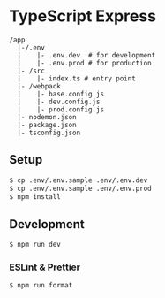 # TypeScript Express

```
/app
  |-/.env
  |    |- .env.dev  # for development
  |    |- .env.prod # for production
  |- /src
  |    |- index.ts # entry point
  |- /webpack
  |    |- base.config.js
  |    |- dev.config.js
  |    |- prod.config.js
  |- nodemon.json
  |- package.json
  |- tsconfig.json
```

## Setup

```sh
$ cp .env/.env.sample .env/.env.dev
$ cp .env/.env.sample .env/.env.prod
$ npm install
```

## Development

```sh
$ npm run dev
```

### ESLint & Prettier

```sh
$ npm run format
```


